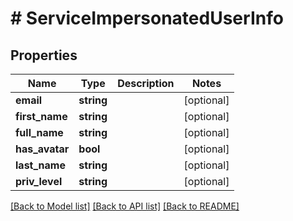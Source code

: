 # # ServiceImpersonatedUserInfo

## Properties

Name | Type | Description | Notes
------------ | ------------- | ------------- | -------------
**email** | **string** |  | [optional]
**first_name** | **string** |  | [optional]
**full_name** | **string** |  | [optional]
**has_avatar** | **bool** |  | [optional]
**last_name** | **string** |  | [optional]
**priv_level** | **string** |  | [optional]

[[Back to Model list]](../../README.md#models) [[Back to API list]](../../README.md#endpoints) [[Back to README]](../../README.md)
